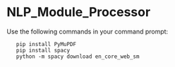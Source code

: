 ﻿# NLP_Module_Processor

Use the following commands in your command prompt:
```
   pip install PyMuPDF
   pip install spacy
   python -m spacy download en_core_web_sm
```

